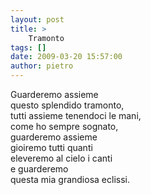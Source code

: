 ```yaml
---
layout: post
title: >
    Tramonto
tags: []
date: 2009-03-20 15:57:00
author: pietro
---
```

Guarderemo assieme<br/>questo splendido tramonto,<br/>tutti assieme tenendoci le mani,<br/>come ho sempre sognato,<br/>guarderemo assieme<br/>gioiremo tutti quanti<br/>eleveremo al cielo i canti<br/>e guarderemo<br/>questa mia grandiosa eclissi.
